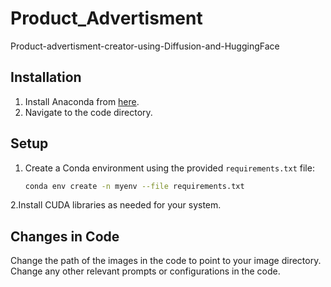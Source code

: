 # Product_Advertisment
 Product-advertisment-creator-using-Diffusion-and-HuggingFace
## Installation

1. Install Anaconda from [here](https://www.anaconda.com/products/individual).
2. Navigate to the code directory.

## Setup

1. Create a Conda environment using the provided `requirements.txt` file:
   ```bash
   conda env create -n myenv --file requirements.txt
2.Install CUDA libraries as needed for your system.
## Changes in Code
Change the path of the images in the code to point to your image directory.
Change any other relevant prompts or configurations in the code.
